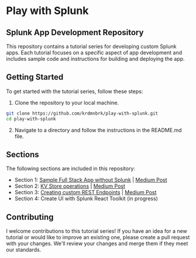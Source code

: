 # Play with Splunk

## Splunk App Development Repository

This repository contains a tutorial series for developing custom Splunk apps. Each tutorial focuses on a specific aspect of app development and includes sample code and instructions for building and deploying the app.

## Getting Started

To get started with the tutorial series, follow these steps:

1. Clone the repository to your local machine.

```sh
git clone https://github.com/krdmnbrk/play-with-splunk.git
cd play-with-splunk
```

2. Navigate to a directory and follow the instructions in the README.md file.

## Sections

The following sections are included in this repository:

* Section 1: [Sample Full Stack App without Splunk](https://github.com/krdmnbrk/play-with-splunk/tree/main/sigma_tool) | [Medium Post](https://krdmnbrk.medium.com/play-with-splunk-full-stack-app-development-sigma-rule-project-9a6e20f148ef)
* Section 2: [KV Store operations](https://github.com/krdmnbrk/play-with-splunk/tree/main/kvstore-database) | [Medium Post](https://krdmnbrk.medium.com/play-with-splunk-sigma-rule-project-configuring-kv-store-d44cfde23aa4)
* Section 3: [Creating custom REST Endpoints](https://github.com/krdmnbrk/play-with-splunk/tree/main/CRE/custom_rest_endpoint) | [Medium Post](https://krdmnbrk.medium.com/play-with-splunk-sigma-rule-project-configuring-kv-store-d44cfde23aa4)
* Section 4: Create UI with Splunk React Toolkit (in progress)

## Contributing

I welcome contributions to this tutorial series! If you have an idea for a new tutorial or would like to improve an existing one, please create a pull request with your changes. We'll review your changes and merge them if they meet our standards.
